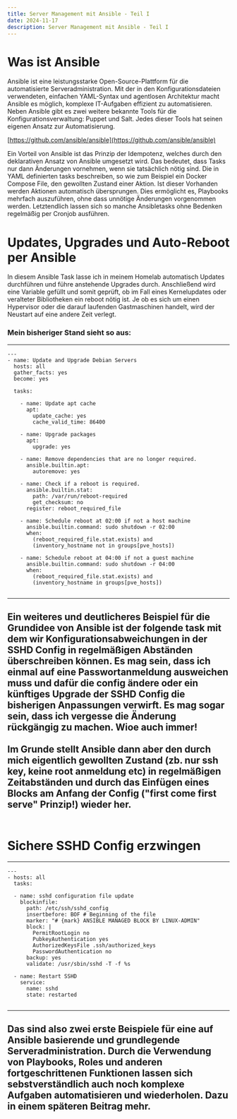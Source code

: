 ```yaml
---
title: Server Management mit Ansible - Teil I
date: 2024-11-17
description: Server Management mit Ansible - Teil I
---
```


# Was ist Ansible

Ansible ist eine leistungsstarke Open-Source-Plattform für die automatisierte Serveradministration. Mit der in den Konfigurationsdateien verwendeten, einfachen YAML-Syntax und agentlosen Architektur macht Ansible es möglich, komplexe IT-Aufgaben effizient zu automatisieren. Neben Ansible gibt es zwei weitere bekannte Tools für die Konfigurationsverwaltung: Puppet und Salt. Jedes dieser Tools hat seinen eigenen Ansatz zur Automatisierung.

[https://github.com/ansible/ansible](https://github.com/ansible/ansible) 


Ein Vorteil von Ansible ist das Prinzip der Idempotenz, welches durch den deklarativen Ansatz von Ansible umgesetzt wird. Das bedeutet, dass Tasks nur dann Änderungen vornehmen, wenn sie tatsächlich nötig sind. Die in YAML definierten tasks beschreiben, so wie zum Beispiel ein Docker Compose File, den gewollten Zustand einer Aktion. Ist dieser Vorhanden werden Aktionen automatisch übersprungen. Dies ermöglicht es, Playbooks mehrfach auszuführen, ohne dass unnötige Änderungen vorgenommen werden. Letztendlich lassen sich so manche Ansibletasks ohne Bedenken regelmäßig per Cronjob ausführen. 

# Updates, Upgrades und Auto-Reboot per Ansible

In diesem Ansible Task lasse ich in meinem Homelab automatisch Updates durchführen und führe anstehende Upgrades durch. Anschließend wird eine Variable gefüllt und somit geprüft, ob im Fall eines Kernelupdates oder veralteter Bibliotheken ein reboot nötig ist. Je ob es sich um einen Hypervisor oder die darauf laufenden Gastmaschinen handelt, wird der Neustart auf eine andere Zeit verlegt. 

### Mein bisheriger Stand sieht so aus: 

---

```
---
- name: Update and Upgrade Debian Servers
  hosts: all
  gather_facts: yes
  become: yes

  tasks:

    - name: Update apt cache
      apt:
        update_cache: yes
        cache_valid_time: 86400

    - name: Upgrade packages
      apt:
        upgrade: yes

    - name: Remove dependencies that are no longer required.
      ansible.builtin.apt:
        autoremove: yes

    - name: Check if a reboot is required.
      ansible.builtin.stat:
        path: /var/run/reboot-required
        get_checksum: no
      register: reboot_required_file

    - name: Schedule reboot at 02:00 if not a host machine
      ansible.builtin.command: sudo shutdown -r 02:00
      when:
        (reboot_required_file.stat.exists) and
        (inventory_hostname not in groups[pve_hosts])

    - name: Schedule reboot at 04:00 if not a guest machine
      ansible.builtin.command: sudo shutdown -r 04:00
      when:
        (reboot_required_file.stat.exists) and
        (inventory_hostname in groups[pve_hosts])


```
---
Ein weiteres und deutlicheres Beispiel für die Grundidee von Ansible ist der folgende task mit dem wir Konfigurationsabweichungen in der SSHD Config in regelmäßigen Abständen überschreiben können. Es mag sein, dass ich einmal auf eine Passwortanmeldung ausweichen muss und dafür die config ändere oder ein künftiges Upgrade der SSHD Config die bisherigen Anpassungen verwirft. Es mag sogar sein, dass ich vergesse die Änderung rückgängig zu machen. Wioe auch immer!
<br><br>
Im Grunde stellt Ansible dann aber den durch mich eigentlich gewollten Zustand (zb. nur ssh key, keine root anmeldung etc) in regelmäßigen Zeitabständen und durch das Einfügen eines Blocks am Anfang der Config ("first come first serve" Prinzip!) wieder her. 
<br><br>
---

# Sichere SSHD Config erzwingen 

---
```
---
- hosts: all
  tasks:

  - name: sshd configuration file update
    blockinfile:
      path: /etc/ssh/sshd_config
      insertbefore: BOF # Beginning of the file
      marker: "# {mark} ANSIBLE MANAGED BLOCK BY LINUX-ADMIN"
      block: |
        PermitRootLogin no
        PubkeyAuthentication yes
        AuthorizedKeysFile .ssh/authorized_keys
        PasswordAuthentication no
      backup: yes
      validate: /usr/sbin/sshd -T -f %s

  - name: Restart SSHD
    service:
      name: sshd
      state: restarted


```
---
Das sind also zwei erste Beispiele für eine auf Ansible basierende und grundlegende Serveradministration. Durch die Verwendung von Playbooks, Roles und anderen fortgeschrittenen Funktionen lassen sich sebstverständlich auch noch komplexe Aufgaben automatisieren und wiederholen. Dazu in einem späteren Beitrag mehr.
---